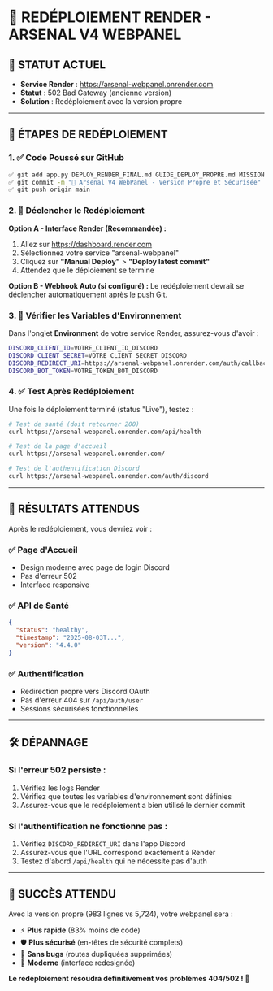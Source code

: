 # 🔄 REDÉPLOIEMENT RENDER - ARSENAL V4 WEBPANEL

## 🎯 STATUT ACTUEL

- **Service Render** : https://arsenal-webpanel.onrender.com
- **Statut** : 502 Bad Gateway (ancienne version)
- **Solution** : Redéploiement avec la version propre

---

## 🚀 ÉTAPES DE REDÉPLOIEMENT

### 1. ✅ Code Poussé sur GitHub
```bash
✅ git add app.py DEPLOY_RENDER_FINAL.md GUIDE_DEPLOY_PROPRE.md MISSION_ACCOMPLIE.md
✅ git commit -m "🚀 Arsenal V4 WebPanel - Version Propre et Sécurisée"
✅ git push origin main
```

### 2. 🔄 Déclencher le Redéploiement

**Option A - Interface Render (Recommandée) :**
1. Allez sur https://dashboard.render.com
2. Sélectionnez votre service "arsenal-webpanel"
3. Cliquez sur **"Manual Deploy"** > **"Deploy latest commit"**
4. Attendez que le déploiement se termine

**Option B - Webhook Auto (si configuré) :**
Le redéploiement devrait se déclencher automatiquement après le push Git.

### 3. 🔐 Vérifier les Variables d'Environnement

Dans l'onglet **Environment** de votre service Render, assurez-vous d'avoir :

```bash
DISCORD_CLIENT_ID=VOTRE_CLIENT_ID_DISCORD
DISCORD_CLIENT_SECRET=VOTRE_CLIENT_SECRET_DISCORD
DISCORD_REDIRECT_URI=https://arsenal-webpanel.onrender.com/auth/callback
DISCORD_BOT_TOKEN=VOTRE_TOKEN_BOT_DISCORD
```

### 4. ✅ Test Après Redéploiement

Une fois le déploiement terminé (status "Live"), testez :

```bash
# Test de santé (doit retourner 200)
curl https://arsenal-webpanel.onrender.com/api/health

# Test de la page d'accueil
curl https://arsenal-webpanel.onrender.com/

# Test de l'authentification Discord
curl https://arsenal-webpanel.onrender.com/auth/discord
```

---

## 🎯 RÉSULTATS ATTENDUS

Après le redéploiement, vous devriez voir :

### ✅ Page d'Accueil
- Design moderne avec page de login Discord
- Pas d'erreur 502
- Interface responsive

### ✅ API de Santé
```json
{
  "status": "healthy",
  "timestamp": "2025-08-03T...",
  "version": "4.4.0"
}
```

### ✅ Authentification
- Redirection propre vers Discord OAuth
- Pas d'erreur 404 sur `/api/auth/user`
- Sessions sécurisées fonctionnelles

---

## 🛠️ DÉPANNAGE

### Si l'erreur 502 persiste :
1. Vérifiez les logs Render
2. Vérifiez que toutes les variables d'environnement sont définies
3. Assurez-vous que le redéploiement a bien utilisé le dernier commit

### Si l'authentification ne fonctionne pas :
1. Vérifiez `DISCORD_REDIRECT_URI` dans l'app Discord
2. Assurez-vous que l'URL correspond exactement à Render
3. Testez d'abord `/api/health` qui ne nécessite pas d'auth

---

## 🎉 SUCCÈS ATTENDU

Avec la version propre (983 lignes vs 5,724), votre webpanel sera :
- ⚡ **Plus rapide** (83% moins de code)
- 🛡️ **Plus sécurisé** (en-têtes de sécurité complets)
- 🐛 **Sans bugs** (routes dupliquées supprimées)  
- 📱 **Moderne** (interface redesignée)

**Le redéploiement résoudra définitivement vos problèmes 404/502 ! 🚀**
